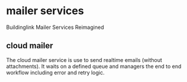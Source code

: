 # mailer services 

Buildinglink Mailer Services Reimagined

## cloud mailer

The cloud mailer service is use to send realtime emails (without attachments).
It waits on a defined queue and managers the end to end workflow including error
and retry logic.